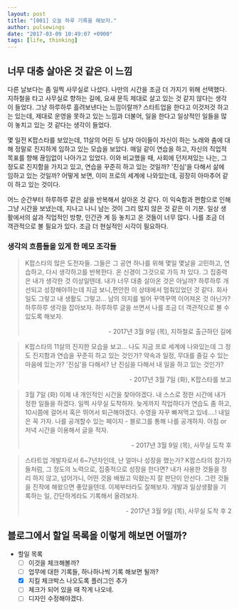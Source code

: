 ```yaml
---
layout: post
title: "[001] 오늘 하루 기록을 해보자."
author: pulsewings
date: "2017-03-09 10:49:07 +0900"
tags: [life, thinking]
---
```



## 너무 대충 살아온 것 같은 이 느낌
다른 날보다는 좀 일찍 사무실로 나섰다. 나만의 시간을 조금 더 가지기 위해 선택했다.
지하철을 타고 사무실로 향하는 길에, 요새 문득 제대로 살고 있는 것 같지 않다는 생각이 들었다. 그냥 하루하루 흘려보낸다는 느낌이랄까? 스타트업을 한다고 이것저것 하고는 있는데, 제대로 운영을 못하고 있는 느낌과 더불어, 일을 한다고 일상적인 일들을 많이 놓치고 있는 것 같다는 생각이 들었다.

몇 일전 K팝스타를 보았는데, 11살의 어린 두 남자 아이들이 자신이 하는 노래와 춤에 대해 정말로 진지하게 임하고 있는 모습을 보았다. 매일 같이 연습을 하고, 자신의 직업적 목표를 향해 끊임없이 나아가고 있었다. 이와 비교했을 때, 사회에 던저져있는 나는, 그 정도로 진지함을 가지고 있고, 연습을 꾸준히 하고 있는 것일까? '진심'을 다해서 삶에 임하고 있는 것일까? 어떻게 보면, 이미 프로의 세계에 나와있는데, 굉장히 아마추어 같이 하고 있는 것이다.

어느 순간부터 하루하루 같은 삶을 반복해서 살아온 것 같다. 이 익숙함과 편함으로 인해 그냥 시간을 보냈는데, 지나고 나니 남는 것이 그리 많지 않은 것 같은 이 기분. 일상 생활에서의 삶과 직업적인 방향, 인간관 계 등 놓치고 온 것들이 너무 많다. 나를 조금 더 객관적으로 볼 필요가 있다. 조금 더 현실적인 시각이 필요하다.


### 생각의 흐름들을 있게 한 메모 조각들
>K팝스타의 많은 도전자들. 그들은 그 공연 하나를 위해 몇일 몇날을 고민하고, 연습하고, 다시 생각하고를 반복한다. 온 신경이 그것으로 가득 차 있다. 그 집중력은 내가 생각한 것 이상일텐데.
내가 너무 대충 살아온 것은 아닐까? 하루하루 개선되고 성장해야하는데 지금 보니,편안한 이 상태에서 멈춰있었던 것 같다. 회사일도 그렇고 내 생활도 그렇고... 남의 의지를 빌어 꾸역꾸역 이어져온 것 아닌가? 하루하루 생각을 잡아보자. 하루하루 글을 쓰면서 나를 조금 더 객관적으로 볼 수 있도록 해보자.
>
> <div style="text-align:right;">- 2017년 3월 9일 (목), 지하철로 출근하던 길에</div>

>K팝스타의 11살의 진지한 모습을 보고...
나도 지금 프로 세계에 나와있는데 그 정도 진지함과 연습을 꾸준히 하고 있는 것인가?
약속과 일정, 무대를 즐길 수 있는 마음에 있는가? '진심'을 다해서?
난 진심을 다해서 내 일을 하고 있는 것인가?
>
> <div style="text-align:right;">- 2017년 3월 7일 (화), K팝스타를 보고</div>

>3월 7일 (화)
>이제 내 개인적인 시간을 찾아야겠다. 내 스스로 정한 시간에 내가 정한 일들을 하겠다.
일찍 사무실 도착하자. 늦게까지 작업하다가 연습도 좀 하고, 10시쯤에 걸어서 혹은 뛰어서 퇴근해야겠다.
>수영을 자꾸 빠져먹고 있네....! 내일은 꼭 가자.
나를 공개할수 있는 페이지 - 블로그를 통해 나를 공개하자. 아침 or 저녁 시간을 이용해서 글을 적자.
>
> <div style="text-align:right;">- 2017년 3월 9일 (목), 사무실 도착 후</div>

>스타트업 개발자로서 6~7년차인데, 난 얼마나 성장을 했는가?
K팝스타의 참가자들처럼, 그 정도의 노력으로, 집중적으로 성장을 한다면?
내가 사용한 것들을 정리 하지 않고, 넘어가니, 어떤 것을 배웠고 익혔는지 잘 판단이 안선다.
그런 것들을 진작에 해왔으면 좋았을텐데. 이제부터라도 잘해보자.
개발과 일상생활을 기록하는 일, 간단하게라도 기록해서 올려보자.
>
> <div style="text-align:right;">- 2017년 3월 9일 (목), 사무실 도착 후 2</div>

## 블로그에서 할일 목록을 이렇게 해보면 어떨까?
- 할일 목록
  - [ ] 이것을 체크해볼까?
  - [ ] 업무에 대한 기록들, 하나하나씩 기록 해보면 될까?
  - [x] 지킬 체크박스 나오도록 플러그인 추가
  - [ ] 체크가 되어 있을 때 작게 나오네.
  - [ ] 디자인 수정해야겠다.

